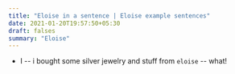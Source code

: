 ```yaml
---
title: "Eloise in a sentence | Eloise example sentences"
date: 2021-01-20T19:57:50+05:30
draft: falses
summary: "Eloise"
---
```

- I -- i bought some silver jewelry and stuff from `eloise` -- what!
                 
